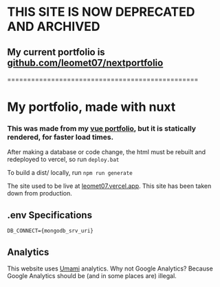 # THIS SITE IS NOW DEPRECATED AND ARCHIVED

## My current portfolio is [github.com/leomet07/nextportfolio](https://github.com/leomet07/nextportfolio)

================================================

# My portfolio, made with nuxt

### This was made from my [vue portfolio](https://github.com/leomet07/vue-portfolio), but it is statically rendered, for faster load times.

After making a database or code change, the html must be rebuilt and redeployed to vercel, so run `deploy.bat`

To build a dist/ locally, run `npm run generate`

The site used to be live at [leomet07.vercel.app](https://leomet07.vercel.app).
This site has been taken down from production.

## .env Specifications

`DB_CONNECT={mongodb_srv_uri}`

## Analytics

This website uses [Umami](https://umami.is/) analytics. Why not Google Analytics? Because Google Analytics should be (and in some places are) illegal.
